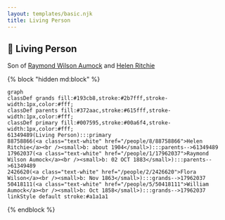 ```yaml
---
layout: templates/basic.njk
title: Living Person
---
```

## 🔵 Living Person

Son of [Raymond Wilson Aumock](/people/1/17962037) and [Helen Ritchie](/people/8/88758866)

{% block "hidden md:block" %}
```mermaid
graph
classDef grands fill:#193cb8,stroke:#2b7fff,stroke-width:1px,color:#fff;
classDef parents fill:#372aac,stroke:#615fff,stroke-width:1px,color:#fff;
classDef primary fill:#007595,stroke:#00a6f4,stroke-width:1px,color:#fff;
61349489(Living Person):::primary
88758866(<a class="text-white" href="/people/8/88758866">Helen Ritchie</a><br /><small>b: about 1904</small>):::parents-->61349489
17962037(<a class="text-white" href="/people/1/17962037">Raymond Wilson Aumock</a><br /><small>b: 02 OCT 1883</small>):::parents-->61349489
2426620(<a class="text-white" href="/people/2/2426620">Flora Wilson</a><br /><small>b: Nov 1863</small>):::grands-->17962037
50418111(<a class="text-white" href="/people/5/50418111">William Aumock</a><br /><small>b: Oct 1858</small>):::grands-->17962037
linkStyle default stroke:#a1a1a1
```
{% endblock %}
